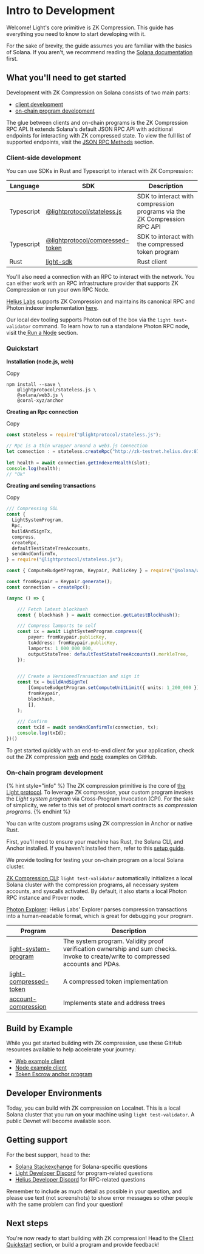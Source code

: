 # Intro to Development

Welcome! Light's core primitive is ZK Compression. This guide has everything you need to know to start developing with it.

For the sake of brevity, the guide assumes you are familiar with the basics of Solana. If you aren't, we recommend reading the [Solana documentation](https://solana.com/docs/intro/dev) first.

## What you'll need to get started <a href="#what-youll-need-to-get-started" id="what-youll-need-to-get-started"></a>

Development with ZK Compression on Solana consists of two main parts:

* [client development](intro-to-development.md#client-side-development)
* [on-chain program development](intro-to-development.md#on-chain-program-development)

The glue between clients and on-chain programs is the ZK Compression RPC API. It extends Solana's default JSON RPC API with additional endpoints for interacting with ZK compressed state. To view the full list of supported endpoints, visit the [JSON RPC Methods](json-rpc-methods.md) section.

### Client-side development <a href="#client-side-development" id="client-side-development"></a>

You can use SDKs in Rust and Typescript to interact with ZK Compression:

| Language   | SDK                                                                                                              | Description                                                              |
| ---------- | ---------------------------------------------------------------------------------------------------------------- | ------------------------------------------------------------------------ |
| Typescript | [@lightprotocol/stateless.js](https://github.com/Lightprotocol/light-protocol/tree/main/js/stateless.js)         | SDK to interact with compression programs via the ZK Compression RPC API |
| Typescript | [@lightprotocol/compressed-token](https://github.com/Lightprotocol/light-protocol/tree/main/js/compressed-token) | SDK to interact with the compressed token program                        |
| Rust       | [light-sdk](https://github.com/Lightprotocol/light-protocol/tree/main/programs/compressed-pda/src/sdk)           | Rust client                                                              |

You'll also need a connection with an RPC to interact with the network. You can either work with an RPC infrastructure provider that supports ZK Compression or run your own RPC Node.

[Helius Labs](https://github.com/helius-labs) supports ZK Compression and maintains its canonical RPC and Photon indexer implementation [here](https://github.com/helius-labs/photon).

Our local dev tooling supports Photon out of the box via the `light test-validator` command. To learn how to run a standalone Photon RPC node, visit the[ Run a Node](../node-operators/node-operator-guide/run-a-node.md#photon-rpc-node-1) section.

### Quickstart <a href="#quickstart" id="quickstart"></a>

**Installation (node.js, web)**

Copy

```
npm install --save \
    @lightprotocol/stateless.js \
    @solana/web3.js \
    @coral-xyz/anchor
```

**Creating an Rpc connection**

Copy

```typescript
const stateless = require("@lightprotocol/stateless.js");

// Rpc is a thin wrapper around a web3.js Connection
let connection : = stateless.createRpc("http://zk-testnet.helius.dev:8784");
 
let health = await connection.getIndexerHealth(slot);
console.log(health);
// "Ok"
```

**Creating and sending transactions**

Copy

```typescript
/// Compressing SOL
const {
  LightSystemProgram,
  Rpc,
  buildAndSignTx,
  compress,
  createRpc,
  defaultTestStateTreeAccounts,
  sendAndConfirmTx,
} = require("@lightprotocol/stateless.js");

const { ComputeBudgetProgram, Keypair, PublicKey } = require("@solana/web3.js");

const fromKeypair = Keypair.generate();
const connection = createRpc();

(async () => {

    /// Fetch latest blockhash
    const { blockhash } = await connection.getLatestBlockhash();

    /// Compress lamports to self
    const ix = await LightSystemProgram.compress({
        payer: fromKeypair.publicKey,
        toAddress: fromKeypair.publicKey,
        lamports: 1_000_000_000,
        outputStateTree: defaultTestStateTreeAccounts().merkleTree, 
    });

    
    /// Create a VersionedTransaction and sign it
    const tx = buildAndSignTx(
        [ComputeBudgetProgram.setComputeUnitLimit({ units: 1_200_000 }), ix],
        fromKeypair,
        blockhash,
        [],
    );
    
    /// Confirm 
    const txId = await sendAndConfirmTx(connection, tx);
    console.log(txId);
})()
```

To get started quickly with an end-to-end client for your application, check out the ZK compression [web](https://github.com/Lightprotocol/example-web-client) and [node](https://github.com/Lightprotocol/example-nodejs-client) examples on GitHub.

### On-chain program development <a href="#on-chain-program-development" id="on-chain-program-development"></a>

{% hint style="info" %}
The ZK compression primitive is the core of [the Light protocol](https://github.com/Lightprotocol). To leverage ZK compression, your custom program invokes the _Light system program_ via Cross-Program Invocation (CPI). For the sake of simplicity, we refer to this set of protocol smart contracts as _compression programs._
{% endhint %}

You can write custom programs using ZK compression in Anchor or native Rust.

First, you'll need to ensure your machine has Rust, the Solana CLI, and Anchor installed. If you haven't installed them, refer to this [setup guide](https://solana.com/developers/guides/getstarted/setup-local-development).

We provide tooling for testing your on-chain program on a local Solana cluster.

[ZK Compression CLI](https://github.com/Lightprotocol/light-protocol/blob/main/cli/README.md): `light test-validator` automatically initializes a local Solana cluster with the compression programs, all necessary system accounts, and syscalls activated. By default, it also starts a local Photon RPC instance and Prover node.

[Photon Explorer](https://photon.helius.xyz/): Helius Labs' Explorer parses compression transactions into a human-readable format, which is great for debugging your program.

| Program                                                                                                       | Description                                                                                                                       |
| ------------------------------------------------------------------------------------------------------------- | --------------------------------------------------------------------------------------------------------------------------------- |
| [light-system-program](https://github.com/Lightprotocol/light-protocol/tree/main/programs/system)             | The system program. Validity proof verification ownership and sum checks. Invoke to create/write to compressed accounts and PDAs. |
| [light-compressed-token](https://crates.io/crates/light-compressed-token)                                     | A compressed token implementation                                                                                                 |
| [account-compression](https://github.com/Lightprotocol/light-protocol/tree/main/programs/account-compression) | Implements state and address trees                                                                                                |

## Build by Example <a href="#build-by-example" id="build-by-example"></a>

While you get started building with ZK compression, use these GitHub resources available to help accelerate your journey:

* [Web example client](https://github.com/Lightprotocol/example-web-client)
* [Node example client](https://github.com/Lightprotocol/example-nodejs-client)
* [Token Escrow anchor program](https://github.com/Lightprotocol/light-protocol/tree/main/examples/token-escrow)

## Developer Environments <a href="#developer-environments" id="developer-environments"></a>

Today, you can build with ZK compression on Localnet. This is a local Solana cluster that you run on your machine using `light test-validator`. A public Devnet will become available soon.

## Getting support <a href="#getting-support" id="getting-support"></a>

For the best support, head to the:

* [Solana Stackexchange](https://solana.stackexchange.com/) for Solana-specific questions
* [Light Developer Discord](https://discord.gg/CYvjBgzRFP) for program-related questions
* [Helius Developer Discord](https://discord.gg/Uzzf6a7zKr) for RPC-related questions

Remember to include as much detail as possible in your question, and please use text (not screenshots) to show error messages so other people with the same problem can find your question!

## Next steps <a href="#next-steps" id="next-steps"></a>

You're now ready to start building with ZK compression! Head to the [Client Quickstart](../developers/typescript-client.md) section, or build a program and provide feedback!
